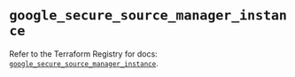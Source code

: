 # `google_secure_source_manager_instance`

Refer to the Terraform Registry for docs: [`google_secure_source_manager_instance`](https://registry.terraform.io/providers/hashicorp/google-beta/6.1.0/docs/resources/google_secure_source_manager_instance).
